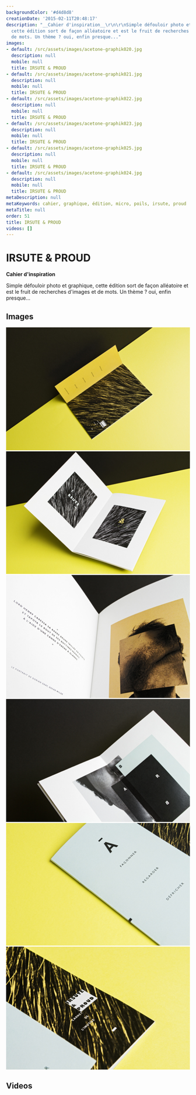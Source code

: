```yaml
---
backgroundColor: '#d4d8d8'
creationDate: '2015-02-11T20:48:17'
description: "__Cahier d'inspiration__\r\n\r\nSimple défouloir photo et graphique,
  cette édition sort de façon alléatoire et est le fruit de recherches d'images et
  de mots. Un thème ? oui, enfin presque..."
images:
- default: /src/assets/images/acetone-graphik020.jpg
  description: null
  mobile: null
  title: IRSUTE & PROUD
- default: /src/assets/images/acetone-graphik021.jpg
  description: null
  mobile: null
  title: IRSUTE & PROUD
- default: /src/assets/images/acetone-graphik022.jpg
  description: null
  mobile: null
  title: IRSUTE & PROUD
- default: /src/assets/images/acetone-graphik023.jpg
  description: null
  mobile: null
  title: IRSUTE & PROUD
- default: /src/assets/images/acetone-graphik025.jpg
  description: null
  mobile: null
  title: IRSUTE & PROUD
- default: /src/assets/images/acetone-graphik024.jpg
  description: null
  mobile: null
  title: IRSUTE & PROUD
metaDescription: null
metaKeywords: cahier, graphique, édition, micro, poils, irsute, proud
metaTitle: null
order: 51
title: IRSUTE & PROUD
videos: []
---
```


# IRSUTE & PROUD

__Cahier d'inspiration__

Simple défouloir photo et graphique, cette édition sort de façon alléatoire et est le fruit de recherches d'images et de mots. Un thème ? oui, enfin presque...

## Images

![IRSUTE & PROUD](/src/assets/images/acetone-graphik020.jpg)
![IRSUTE & PROUD](/src/assets/images/acetone-graphik021.jpg)
![IRSUTE & PROUD](/src/assets/images/acetone-graphik022.jpg)
![IRSUTE & PROUD](/src/assets/images/acetone-graphik023.jpg)
![IRSUTE & PROUD](/src/assets/images/acetone-graphik025.jpg)
![IRSUTE & PROUD](/src/assets/images/acetone-graphik024.jpg)

## Videos
